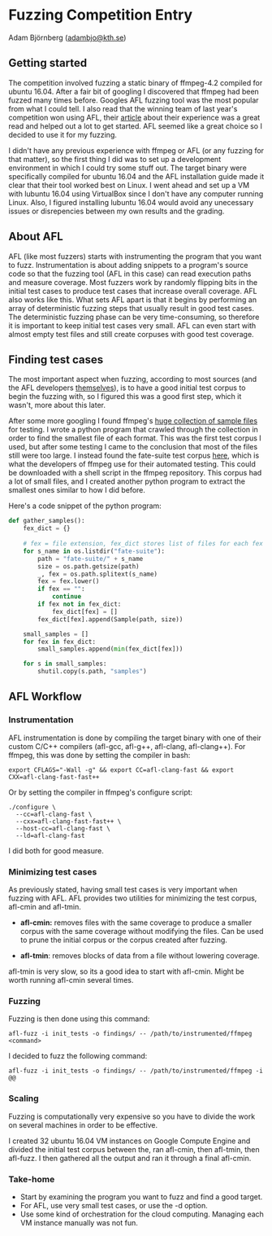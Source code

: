 # Fuzzing Competition Entry
Adam Björnberg (adambjo@kth.se)

## Getting started
The competition involved fuzzing a static binary of ffmpeg-4.2 compiled for ubuntu 16.04.
After a fair bit of googling I discovered that ffmpeg had been fuzzed many times before.
Googles AFL fuzzing tool was the most popular from what I could tell.
I also read that the winning team of last year's competition won using AFL, their [article](https://medium.com/@adamhasselberg/the-grand-fuzzing-challenge-a-devops-retrospective-fd89accb7ce0) about their experience was a great read and helped out a lot to get started.
AFL seemed like a great choice so I decided to use it for my fuzzing.

I didn't have any previous experience with ffmpeg or AFL (or any fuzzing for that matter), so the first thing I did was to set up a development environment in which I could try some stuff out.
The target binary were specifically compiled for ubuntu 16.04 and the AFL installation guide made it clear that their tool worked best on Linux.
I went ahead and set up a VM with lubuntu 16.04 using VirtualBox since I don't have any computer running Linux. Also, I figured installing lubuntu 16.04 would avoid any unecessary issues or disrepencies between my own results and the grading.

## About AFL
AFL (like most fuzzers) starts with instrumenting the program that you want to fuzz.
Instrumentation is about adding snippets to a program's source code so that the fuzzing tool (AFL in this case) can read execution paths and measure coverage.
Most fuzzers work by randomly flipping bits in the initial test cases to produce test cases that increase overall coverage.
AFL also works like this. What sets AFL apart is that it begins by performing an array of deterministic fuzzing steps that usually result in good test cases.
The deterministic fuzzing phase can be very time-consuming, so therefore it is important to keep initial test cases very small.
AFL can even start with almost empty test files and still create corpuses with good test coverage.

## Finding test cases
The most important aspect when fuzzing, according to most sources (and the AFL developers [themselves](https://github.com/google/AFL/blob/master/docs/perf_tips.txt)), is to have a good initial test corpus to begin the fuzzing with, so I figured this was a good first step, which it wasn't, more about this later.

After some more googling I found ffmpeg's [huge collection of sample files](https://samples.ffmpeg.org/) for testing.
I wrote a python program that crawled through the collection in order to find the smallest file of each format.
This was the first test corpus I used, but after some testing I came to the conclusion that most of the files still were too large.
I instead found the fate-suite test corpus [here](https://ffmpeg.org/fate.html), which is what the developers of ffmpeg use for their automated testing.
This could be downloaded with a shell script in the ffmpeg repository.
This corpus had a lot of small files, and I created another python program to extract the smallest ones similar to how I did before.

Here's a code snippet of the python program:
```python
def gather_samples():
    fex_dict = {}
    
    # fex = file extension, fex_dict stores list of files for each fex
    for s_name in os.listdir("fate-suite"):
        path = "fate-suite/" + s_name
        size = os.path.getsize(path)
        _, fex = os.path.splitext(s_name)
        fex = fex.lower()
        if fex == "":
            continue
        if fex not in fex_dict:
            fex_dict[fex] = []
        fex_dict[fex].append(Sample(path, size))

    small_samples = []
    for fex in fex_dict:
        small_samples.append(min(fex_dict[fex]))

    for s in small_samples:
        shutil.copy(s.path, "samples")
```

## AFL Workflow
### Instrumentation
AFL instrumentation is done by compiling the target binary with one of their custom C/C++ compilers (afl-gcc, afl-g++, afl-clang, afl-clang++).
For ffmpeg, this was done by setting the compiler in bash:
```
export CFLAGS="-Wall -g" && export CC=afl-clang-fast && export CXX=afl-clang-fast-fast++
```
Or by setting the compiler in ffmpeg's configure script:
```
./configure \
  --cc=afl-clang-fast \
  --cxx=afl-clang-fast-fast++ \
  --host-cc=afl-clang-fast \
  --ld=afl-clang-fast
```
I did both for good measure.

### Minimizing test cases
As previously stated, having small test cases is very important when fuzzing with AFL.
AFL provides two utilities for minimizing the test corpus, afl-cmin and afl-tmin.

- **afl-cmin:** removes files with the same coverage to produce a smaller corpus with the same coverage without modifying the files. Can be used to prune the initial corpus or the corpus created after fuzzing.

- **afl-tmin**: removes blocks of data from a file without lowering coverage.

afl-tmin is very slow, so its a good idea to start with afl-cmin. Might be worth running afl-cmin several times.

### Fuzzing
Fuzzing is then done using this command:
```
afl-fuzz -i init_tests -o findings/ -- /path/to/instrumented/ffmpeg <command>
```
I decided to fuzz the following command:
```
afl-fuzz -i init_tests -o findings/ -- /path/to/instrumented/ffmpeg -i @@
```

### Scaling
Fuzzing is computationally very expensive so you have to divide the work on several machines in order to be effective.

I created 32 ubuntu 16.04 VM instances on Google Compute Engine and divided the initial test corpus between the, ran afl-cmin, then afl-tmin, then afl-fuzz.
I then gathered all the output and ran it through a final afl-cmin.

### Take-home
- Start by examining the program you want to fuzz and find a good target.
- For AFL, use very small test cases, or use the -d option.
- Use some kind of orchestration for the cloud computing. Managing each VM instance manually was not fun.



